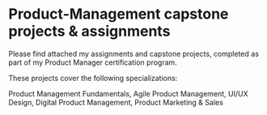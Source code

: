 # Product-Management capstone projects & assignments
Please find attached my assignments and capstone projects, completed as part of my Product Manager certification program. 

These projects cover the following specializations:

Product Management Fundamentals,
Agile Product Management,
UI/UX Design,
Digital Product Management,
Product Marketing & Sales
